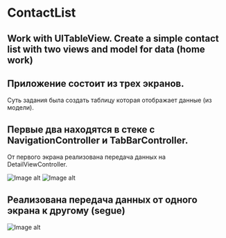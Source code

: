 # ContactList
## Work with UITableView. Create a simple contact list with two views and model for data (home work)

## Приложение состоит из трех экранов.
Суть задания была создать таблицу которая отображает данные (из модели).

## Первые два находятся в стеке с NavigationController и TabBarController.
От первого экрана реализована передача данных на DetailViewController.

![Image alt](https://github.com/viacheslavplatonov/ContactList/raw/main/people1.png)
![Image alt](https://github.com/viacheslavplatonov/ContactList/raw/main/details.png)

## Реализована передача данных от одного экрана к другому (segue)

![Image alt](https://github.com/viacheslavplatonov/ContactList/raw/main/people2.png)
